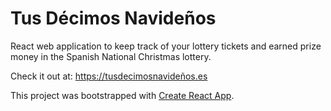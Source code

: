 # Tus Décimos Navideños

React web application to keep track of your lottery tickets and earned prize money in the Spanish National Christmas lottery.

Check it out at: https://tusdecimosnavideños.es

This project was bootstrapped with [Create React App](https://github.com/facebook/create-react-app).
